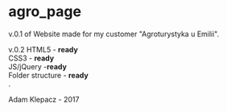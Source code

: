 # agro_page

v.0.1 of Website made for my customer "Agroturystyka u Emilii".<br>


v.0.2 
HTML5 - <b>ready</b> <br>
CSS3 - <b>ready</b> <br>
JS/jQuery -<b>ready</b> <br>
Folder structure - <b>ready</b> <br>
.

Adam Klepacz - 2017 
